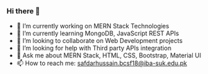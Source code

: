 ### Hi there 👋


- 🔭 I’m currently working on MERN Stack Technologies
- 🌱 I’m currently learning MongoDB, JavaScript REST APIs
- 👯 I’m looking to collaborate on Web Development projects
- 🤔 I’m looking for help with Third party APIs integration
- 💬 Ask me about MERN Stack, HTML, CSS, Bootstrap, Material UI
- 📫 How to reach me: safdarhussain.bcsf18@iba-suk.edu.pk

